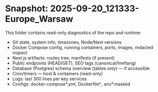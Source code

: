 # Snapshot: 2025-09-20_121333-Europe_Warsaw

This folder contains read-only diagnostics of the repo and runtime:
- Git state, system info, timezones, Node/Next versions
- Docker Compose config, running containers, ports, images, redacted inspect
- Next.js artifacts: routes tree, manifests (if present)
- Public endpoints (HEAD/GET), SEO tags (canonical/hreflang)
- Database (Postgres) schema overview (tables only) — if accessible
- Cron/timers — host & containers (read-only)
- Logs: last 300 lines per key services
- Configs: docker-compose*.yml, Dockerfile*, .env*.masked
